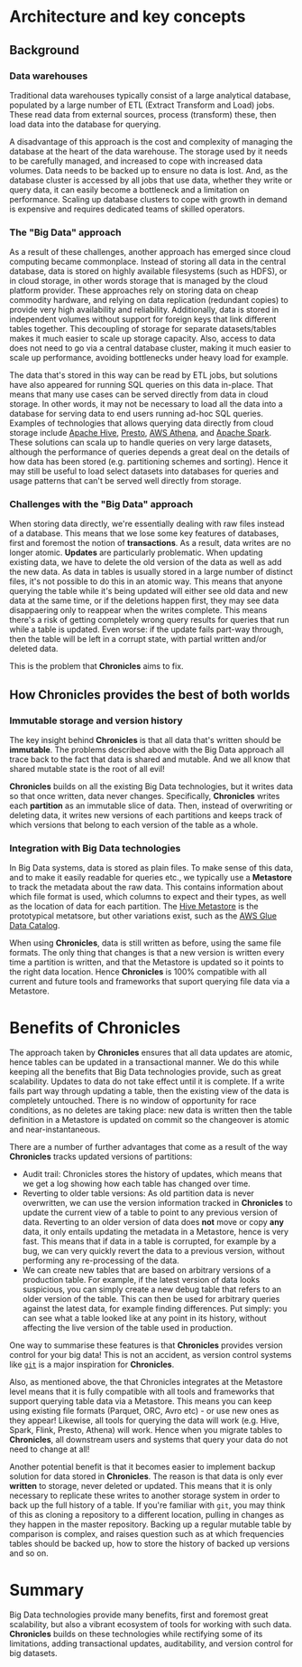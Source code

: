 # Architecture and key concepts

## Background

### Data warehouses

Traditional data warehouses typically consist of a large analytical database, populated by a large number of ETL (Extract Transform and Load) jobs.
These read data from external sources, process (transform) these, then load data into the database for querying.

A disadvantage of this approach is the cost and complexity of managing the database at the heart of the data warehouse.
The storage used by it needs to be carefully managed, and increased to cope with increased data volumes.
Data needs to be backed up to ensure no data is lost.
And, as the database cluster is accessed by all jobs that use data, whether they write or query data, it can easily become a bottleneck and a limitation on performance.
Scaling up database clusters to cope with growth in demand is expensive and requires dedicated teams of skilled operators.

### The "Big Data" approach

As a result of these challenges, another approach has emerged since cloud computing became commonplace.
Instead of storing all data in the central database, data is stored on highly available filesystems (such as HDFS), or in cloud storage, in other words storage that is managed by the cloud platform provider.
These approaches rely on storing data on cheap commodity hardware, and relying on data replication (redundant copies) to provide very high availability and reliability.
Additionally, data is stored in independent volumes without support for foreign keys that link different tables together.
This decoupling of storage for separate datasets/tables makes it much easier to scale up storage capacity.
Also, access to data does not need to go via a central database cluster, making it much easier to scale up performance, avoiding bottlenecks under heavy load for example.

The data that's stored in this way can be read by ETL jobs, but solutions have also appeared for running SQL queries on this data in-place.
That means that many use cases can be served directly from data in cloud storage.
In other words, it may not be necessary to load all the data into a database for serving data to end users running ad-hoc SQL queries.
Examples of technologies that allows querying data directly from cloud storage include [Apache Hive](https://en.wikipedia.org/wiki/Apache_Hive), [Presto](http://prestodb.github.io), [AWS Athena](https://aws.amazon.com/athena/), and [Apache Spark](Spark).
These solutions can scala up to handle queries on very large datasets, although the performance of queries depends a great deal on the details of how data has been stored (e.g. partitioning schemes and sorting).
Hence it may still be useful to load select datasets into databases for queries and usage patterns that can't be served well directly from storage.

### Challenges with the "Big Data" approach

When storing data directly, we're essentially dealing with raw files instead of a database.
This means that we lose some key features of databases, first and foremost the notion of __transactions__.
As a result, data writes are no longer atomic.
__Updates__ are particularly problematic.
When updating existing data, we have to delete the old version of the data as well as add the new data.
As data in tables is usually stored in a large number of distinct files, it's not possible to do this in an atomic way.
This means that anyone querying the table while it's being updated will either see old data and new data at the same time, or if the deletions happen first, they may see data disappaering only to reappear when the writes complete.
This means there's a risk of getting completely wrong query results for queries that run while a table is updated.
Even worse: if the update fails part-way through, then the table will be left in a corrupt state, with partial written and/or deleted data.

This is the problem that __Chronicles__ aims to fix.

## How Chronicles provides the best of both worlds

### Immutable storage and version history

The key insight behind __Chronicles__ is that all data that's written should be **immutable**.
The problems described above with the Big Data approach all trace back to the fact that data is shared and mutable.
And we all know that shared mutable state is the root of all evil!

__Chronicles__ builds on all the existing Big Data technologies, but it writes data so that once written, data never changes.
Specifically, __Chronicles__ writes each __partition__ as an immutable slice of data.
Then, instead of overwriting or deleting data, it writes new versions of each partitions and keeps track of which versions that belong to each version of the table as a whole.

### Integration with Big Data technologies

In Big Data systems, data is stored as plain files.
To make sense of this data, and to make it easily readable for queries etc., we typically use a __Metastore__ to track the metadata about the raw data.
This contains information about which file format is used, which columns to expect and their types, as well as the location of data for each partition.
The [Hive Metastore](https://docs.cloudera.com/documentation/enterprise/5-8-x/topics/cdh_ig_hive_metastore_configure.html) is the prototypical metatsore, but other variations exist, such as the [AWS Glue Data Catalog](https://docs.aws.amazon.com/glue/latest/dg/components-overview.html).

When using __Chronicles__, data is still written as before, using the same file formats.
The only thing that changes is that a new version is written every time a partition is written, and that the Metastore is updated so it points to the right data location.
Hence __Chronicles__ is 100% compatible with all current and future tools and frameworks that suport querying file data via a Metastore.

# Benefits of Chronicles

The approach taken by __Chronicles__ ensures that all data updates are atomic, hence tables can be updated in a transactional manner.
We do this while keeping all the benefits that Big Data technologies provide, such as great scalability.
Updates to data do not take effect until it is complete.
If a write fails part way through updating a table, then the existing view of the data is completely untouched.
There is no window of opportunity for race conditions, as no deletes are taking place: new data is written then the table definition in a Metastore is updated on commit so the changeover is atomic and near-instantaneous.

There are a number of further advantages that come as a result of the way __Chronicles__ tracks updated versions of partitions:

* Audit trail: Chronicles stores the history of updates, which means that we get a log showing how each table has changed over time.
* Reverting to older table versions: As old partition data is never overwritten, we can use the version information tracked in __Chronicles__ to update the current view of a table to point to any previous version of data.
Reverting to an older version of data does **not** move or copy __any__ data, it only entails updating the metadata in a Metastore, hence is very fast.
This means that if data in a table is corrupted, for example by a bug, we can very quickly revert the data to a previous version, without performing any re-processing of the data.
* We can create new tables that are based on arbitrary versions of a production table.
For example, if the latest version of data looks suspicious, you can simply create a new debug table that refers to an older version of the table.
This can then be used for arbitrary queries against the latest data, for example finding differences.
Put simply: you can see what a table looked like at any point in its history, without affecting the live version of the table used in production.

One way to summarise these features is that __Chronicles__ provides version control for your big data!
This is not an accident, as version control systems like [`git`](https://git-scm.com/book/en/v1/Getting-Started-About-Version-Control) is a major inspiration for __Chronicles__.

Also, as mentioned above, the that Chronicles integrates at the Metastore level means that it is fully compatible with all tools and frameworks that support querying table data via a Metastore.
This means you can keep using existing file formats (Parquet, ORC, Avro etc) - or use new ones as they appear!
Likewise, all tools for querying the data will work (e.g. Hive, Spark, Flink, Presto, Athena) will work.
Hence when you migrate tables to __Chronicles__, all downstream users and systems that query your data do not need to change at all!

Another potential benefit is that it becomes easier to implement backup solution for data stored in __Chronicles__.
The reason is that data is only ever __written__ to storage, never deleted or updated.
This means that it is only necessary to replicate these writes to another storage system in order to back up the full history of a table.
If you're familiar with `git`, you may think of this as cloning a repository to a different location, pulling in changes as they happen in the master repository.
Backing up a regular mutable table by comparison is complex, and raises question such as at which frequencies tables should be backed up, how to store the history of backed up versions and so on.

# Summary

Big Data technologies provide many benefits, first and foremost great scalability, but also a vibrant ecosystem of tools for working with such data.
__Chronicles__ builds on these technologies while rectifying some of its limitations, adding transactional updates, auditability, and version control for big datasets.
